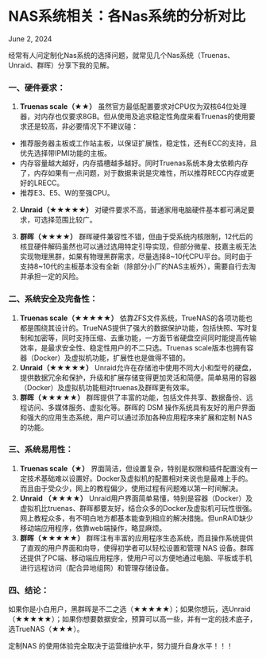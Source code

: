 # NAS系统相关：各Nas系统的分析对比

June 2, 2024

经常有人问定制化Nas系统的选择问题，就常见几个Nas系统（Truenas、Unraid、群晖）分享下我的见解。

### 一、硬件要求：

1. **Truenas scale（★★）**
   虽然官方最低配置要求对CPU仅为双核64位处理器，对内存也仅要求8GB。但从使用及追求稳定性角度来看Truenas的使用要求还是较高，非必要情况下不建议碰：

- 推荐服务器主板或工作站主板，以保证扩展性，稳定性，还有ECC的支持，且优先选择带IPMI功能的主板。
- 内存容量越大越好，内存插槽越多越好。同时Truenas系统本身太依赖内存了，内存如果有一点问题，对于数据来说是灾难性，所以推荐RECC内存或更好的LRECC。
- 推荐E3、E5、W的至强CPU。

2. **Unraid（★★★★★）**
   对硬件要求不高，普通家用电脑硬件基本都可满足要求，可选择范围比较广。

3. **群晖（★★★★）**
   群晖硬件兼容性不错，但由于受系统内核限制，12代后的核显硬件解码虽然也可以通过选用特定引导实现，但部分微星、技嘉主板无法实现物理黑群，如果有物理黑群需求，尽量选择8~10代CPU平台。同时由于支持8~10代的主板基本没有全新（除部分小厂的NAS主板外），需要自行去淘并承担一定的风险。

### 二、系统安全及完备性：

1. **Truenas scale（★★★★★）**
   依靠ZFS文件系统，TrueNAS的各项功能也都是围绕其设计的。TrueNAS提供了强大的数据保护功能，包括快照、写时复制和加密等，同时支持压缩、去重功能，一方面节省硬盘空间同时能提高传输效率，是最求安全性、稳定性用户的不二只选。Truenas scale版本也拥有容器（Docker）及虚拟机功能，扩展性也是做得不错的。
2. **Unraid（★★★★★）**
   Unraid允许在存储池中使用不同大小和型号的硬盘，提供数据冗余和保护，升级和扩展存储变得更加灵活和简便。简单易用的容器（Docker）及虚拟机功能相对truenas及群晖更有效率。
3. **群晖（★★★★★）**
   群晖提供了丰富的功能，包括文件共享、数据备份、远程访问、多媒体服务、虚拟化等。群晖的 DSM 操作系统具有友好的用户界面和强大的应用生态系统，用户可以通过添加各种应用程序来扩展和定制 NAS 的功能。

### 三、系统易用性：

1. **Truenas scale（★）**
   界面简洁，但设置复杂，特别是权限和插件配置没有一定技术基础难以设置好。Docker及虚拟机的配置相对来说也是最难上手的。而且由于受众少，网上的教程偏少，使用过程有问题难以第一时间解决。
2. **Unraid （★★★★）**
   Unraid用户界面简单易懂，特别是容器（Docker）及虚拟机比truenas、群晖都要友好，结合众多的Docker及虚拟机可玩性很强。网上教程众多，有不明白地方都基本能查到相应的解决措施。但unRAID缺少移动端应用程序，依靠web端操作，略显麻烦。
3. **群晖（★★★★★）**
   群晖注有丰富的应用程序生态系统，而且操作系统提供了直观的用户界面和向导，使得初学者可以轻松设置和管理 NAS 设备。群晖还提供了PC端、移动端应用程序，使用户可以方便地通过电脑、平板或手机进行远程访问（配合异地组网）和管理存储设备。

### 四、结论：

如果你是小白用户，黑群晖是不二之选（★★★★★）；如果你想玩，选Unraid（★★★★★）；如果你想要数据安全，预算可以高一些，并有一定的技术底子，选TrueNAS（★★★）。

定制NAS 的使用体验完全取决于运营维护水平，努力提升自身水平！！！